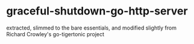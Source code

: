 # graceful-shutdown-go-http-server
extracted, slimmed to the bare essentials, and modified slightly from Richard Crowley's go-tigertonic project

